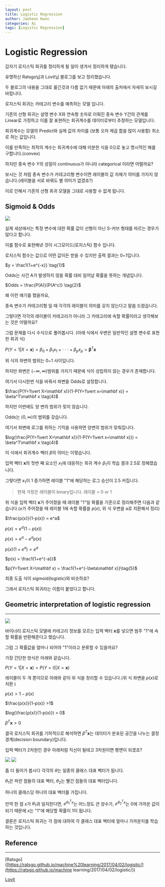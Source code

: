 ```yaml
---
layout: post
title: Logistic Regression
author: Jaeheon Kwon
categories: Ai
tags: [Logistic Regression]
---
```




# Logistic Regression



갑자기 로지스틱 회귀를 정리하게 될 일이 생겨서 정리하게 됐습니다.

유명하신 Ratsgo님과 Lovit님 블로그를 보고 정리했습니다.

두 블로그의 내용을 그대로 옮긴것과 다름 없기 때문에 아래의 출처에서 자세히 보시길 바랍니다.



로지스틱 회귀는 카테고리 변수를 예측하는 모델 입니다.

기존의 선형 회귀는 설명 변수 X와 연속형 숫자로 이뤄진 종속 변수 Y간의 관계를 Linear로 가정하고 이를 잘 표현하는 회귀계수를 데이터로부터 추정하는 모델입니다.

회귀계수는 모델의 Predict와 실제 값의 차이를 (보통 오차 제곱 합을 많이 사용함) 최소로 하는 값입니다.

이를 만족하는 최적의 계수는 회귀계수에 대해 미분한 식을 0으로 놓고 명시적인 해를 구합니다.(convex)



하지만 종속 변수 Y의 성질이 continuous가 아니라 categorical 이라면 어떨까요?



보시는 것 처럼 종속 변수가 카테고리형 변수이면 레이블의 값 자체가 의미를 가지지 않습니다.(레이블을 서로 바꿔도 별 의미가 없겠죠?) 

이로 인해서 기존의 선형 회귀 모델을 그대로 사용할 수 없게 됩니다.



## Sigmoid & Odds



<img src = "https://py-tonic.github.io/images/logistic/sigmoid.png">



실제 세상에서는 특정 변수에 대한 확률 값이 선형이 아닌 S-커브 형태를 따르는 경우가 많다고 합니다.

이를 함수로 표현해낸 것이 시그모이드(로지스틱) 함수 입니다.

로지스틱 함수는 값으로 어떤 값이든 받을 수 있지만 출력 결과는 0~1입니다.

$y = \frac1{1+e^{-x}} \tag{1}$



Odds는 사건 A가 발생하지 않을 확률 대비 일어날 확률을 뜻하는 개념입니다.

$Odds = \frac{P(A)}{P(A^c)} \tag{2}$



왜 이런 얘기를 했을까요,

종속 변수가 카테고리형 일 때 각각의 레이블이 의미를 갖지 않는다고 말씀 드렸습니다.

그렇다면 각각의 레이블이 카테고리가 아니라 그 카테고리에 속할 확률이라고 생각해보는 것은 어떨까요?

그럼 문제를 다시 수식으로 풀어봅시다. (아래 식에서 우변은 일반적인 설명 변수로 표현한 회귀 식)

$P(Y=1\vert X=\mathbf x) = \beta_0 + \beta_1x_1 + \cdot\cdot\cdot + \beta_px_p = \mathbf \beta^T\mathbf x \tag{3}$

위 식의 좌변의 범위는 0~1 사이입니다.

하지만 좌변은 $(-\infty,\infty)$범위를 가지기 때문에 식이 성립하지 않는 경우가 존재합니다.

여기서 다시한번 식을 바꿔서 좌변을 Odds로 설정합니다.

$\frac{P(Y=1\vert X=\mathbf x)}{1-P(Y=1\vert x=\mathbf x)} = \beta^T\mathbf x \tag{4}$

하지만 이번에도 양 변의 범위가 맞지 않습니다.

Odds는 $(0,\infty)$의 범위를 갖습니다.

여기서 좌변에 로그를 취하는 기믹을 사용하면 양변의 범위가 맞춰집니다.

$log(\frac{P(Y=1\vert X=\mathbf x)}{1-P(Y=1\vert x=\mathbf x)}) = \beta^T\mathbf x \tag{4}$

이 식에서 회귀계수 벡터 $\beta$의 의미는 이렇습니다.

입력 벡터 $\mathbf x$의 첫번 째 요소인 $x_1$에 대응하는 회귀 계수 $\beta_1$이 학습 결과 2.5로 정해졌습니다.

그렇다면 $x_1$이 1 증가하면 레이블 "1"에 해당하는 로그 승산이 2.5 커집니다.

> 현재 가정은 레이블이 binary입니다. 레이블  = 0 or 1



위 식을 입력 벡터 $\mathbf x$가 주어졌을 때 레이블 "1"일 확률을 기준으로 정리해주면 다음과 같습니다.($x$가 주어졌을 때 레이블 1에 속할 확률을 $p(x)$, 위 식 우변을 a로 치환해서 정리)

$\frac{p(x)}{1-p(x)} = e^a$

$p(x) = e^a(1-p(x))$

$p(x)= e^a-e^ap(x)$

$p(x)(1+e^a) = e^a$

$p(x) = \frac1{1+e^{-a}}$

$p(Y=1\vert X=\mathbf x) = \frac1{1+e^{-\beta\mathbf x}}\tag{5}$

최종 도출 식이 sigmoid(logistic)와 비슷하죠?

그래서 로지스틱 회귀라는 이름이 붙었다고 합니다.



## Geometric interpretation of logistic regression

<hr>

<img src = "https://py-tonic.github.io/images/logistic/logistic_separate_plane.png">



바이너리 로지스틱 모델에 카테고리 정보를 모르는 입력 벡터 $\mathbf x$를 넣으면 범주 "1"에 속할 확률을 반환해준다고 했습니다.

그럼 그 확률값을 얼마나 되어야 "1"이라고 분류할 수 있을까요?

가장 간단한 방식은 아래와 같습니다.

$P(Y=1\vert X=\mathbf x) > P(Y=0\vert X=\mathbf x) \tag{6}$

레이블이 두 개 뿐이므로 아래와 같이 위 식을 정리할 수 있습니다.(위 식 좌변을 $p(x)$로 치환 )

$p(x)>1-p(x)$

$\frac{p(x)}{1-p(x)} >1$

$log(\frac{p(x)}{1-p(x)}) > 0$

$\beta^T\mathbf x > 0$



결국 로지스틱 회귀를 기하적으로 해석하면 $\beta^T \mathbf x$는 데이터가 분포된 공간을 나누는 결정 경계(decision boundary)입니다.

입력 벡터가 2차원인 경우 아래처럼 직선이 될테고 3차원이면 평면이 되겠죠?

<img src = "https://py-tonic.github.io/images/logistic/geo.png">



<img src = "https://py-tonic.github.io/images/logistic/logistic_direction_vector.png">



좀 더 들어가 봅시다 각각의 $\theta$는 일종의 클래스 대표 벡터가 됩니다.

$\theta_1$은 파란 점들의 대표 벡터, $\theta_2$는 빨간 점들의 대표 벡터입니다.

하나의 클래스당 하나의 대표 벡터를 가집니다.

만약 한 점 $x$가 $\theta_1$과 일치한다면, $e^{\theta^T_1x}$는 어느정도 큰 양수가, $e^{\theta^T_2x}$는 0에 가까운 값이 되기 때문에 $x$는  "1"에 해당할 확률이 1이 됩니다.

결론은 로지스틱 회귀는 각 점에 대하여 각 클래스 대표 벡터에 얼마나 가까운지를 학습하는 것입니다.



## Reference 

---

[Ratsgo]([https://ratsgo.github.io/machine%20learning/2017/04/02/logistic/](https://ratsgo.github.io/machine learning/2017/04/02/logistic/))

[Lovit](https://lovit.github.io/nlp/machine%20learning/2018/03/22/logistic_regression/)